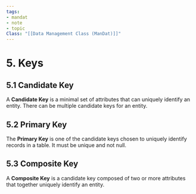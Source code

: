 ```yaml
---
tags:
- mandat
- note
- topic
Class: "[[Data Management Class (ManDat)]]"
---
```


# 5. Keys

## 5.1 Candidate Key

A **Candidate Key** is a minimal set of attributes that can uniquely identify an entity. There can be multiple candidate keys for an entity.

## 5.2 Primary Key

The **Primary Key** is one of the candidate keys chosen to uniquely identify records in a table. It must be unique and not null.

## 5.3 Composite Key

A **Composite Key** is a candidate key composed of two or more attributes that together uniquely identify an entity.